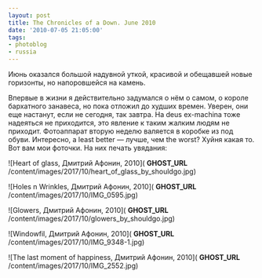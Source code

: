 ```yaml
---
layout: post
title: The Chronicles of a Down. June 2010
date: '2010-07-05 21:05:00'
tags:
- photoblog
- russia
---
```


Июнь оказался большой надувной уткой,&nbsp;красивой и обещавшей новые горизонты,&nbsp;но напоровшейся на камень.

Впервые в жизни я действительно задумался о нём о самом,&nbsp;о короле бархатного занавеса, но пока отложил до худших времен. Уверен,&nbsp;они еще настанут,&nbsp;если не сегодня,&nbsp;так завтра. На deus ex-machina тоже надеяться не приходится, это явление к таким жалким людям не приходит. Фотоаппарат вторую неделю валяется в коробке из под обуви.&nbsp;Интересно,&nbsp;а least better — лучше, чем the worst? Хуйня какая то. Вот вам мои фоточки. На них печать увядания:

![Heart of glass, Дмитрий Афонин, 2010]( __GHOST_URL__ /content/images/2017/10/heart_of_glass_by_shouldgo.jpg)

![Holes n Wrinkles, Дмитрий Афонин, 2010]( __GHOST_URL__ /content/images/2017/10/IMG_0595.jpg)

![Glowers, Дмитрий Афонин, 2010]( __GHOST_URL__ /content/images/2017/10/glowers_by_shouldgo.jpg)

![Windowfil, Дмитрий Афонин, 2010]( __GHOST_URL__ /content/images/2017/10/IMG_9348-1.jpg)

![The last moment of happiness, Дмитрий Афонин, 2010]( __GHOST_URL__ /content/images/2017/10/IMG_2552.jpg)

<!--kg-card-end: markdown-->